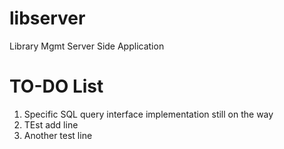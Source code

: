 # libserver
Library Mgmt Server Side Application

# TO-DO List
1. Specific SQL query interface implementation still on the way
2. TEst add line
3. Another test line
